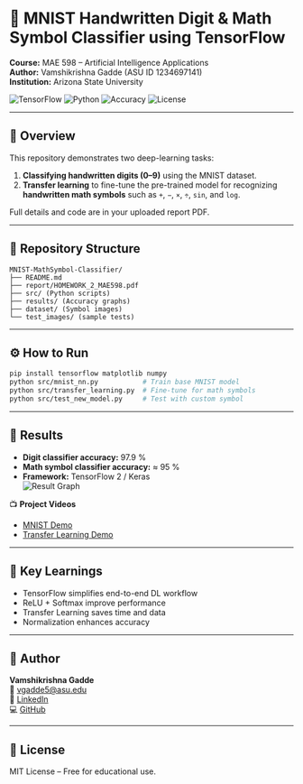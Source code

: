 # 🧠 MNIST Handwritten Digit & Math Symbol Classifier using TensorFlow  
**Course:** MAE 598 – Artificial Intelligence Applications  
**Author:** Vamshikrishna Gadde (ASU ID 1234697141)  
**Institution:** Arizona State University  

![TensorFlow](https://img.shields.io/badge/Framework-TensorFlow-orange)
![Python](https://img.shields.io/badge/Language-Python-blue)
![Accuracy](https://img.shields.io/badge/Test_Accuracy-97.91%25-brightgreen)
![License](https://img.shields.io/badge/License-MIT-lightgrey)

---

## 📘 Overview
This repository demonstrates two deep-learning tasks:
1. **Classifying handwritten digits (0–9)** using the MNIST dataset.  
2. **Transfer learning** to fine-tune the pre-trained model for recognizing **handwritten math symbols** such as `+`, `−`, `×`, `÷`, `sin`, and `log`.

Full details and code are in your uploaded report PDF.

---

## 🧩 Repository Structure
```
MNIST-MathSymbol-Classifier/
├── README.md
├── report/HOMEWORK_2_MAE598.pdf
├── src/ (Python scripts)
├── results/ (Accuracy graphs)
├── dataset/ (Symbol images)
└── test_images/ (sample tests)
```

---

## ⚙️ How to Run
```bash
pip install tensorflow matplotlib numpy
python src/mnist_nn.py           # Train base MNIST model
python src/transfer_learning.py  # Fine-tune for math symbols
python src/test_new_model.py     # Test with custom symbol
```

---

## 🧾 Results
- **Digit classifier accuracy:** 97.9 %
- **Math symbol classifier accuracy:** ≈ 95 %
- **Framework:** TensorFlow 2 / Keras  
![Result Graph](https://drive.google.com/file/d/1uzHs3_baDTTg9cAIuR_GJNUl7m_SsSNf/view?usp=drive_link)

📺 **Project Videos**  
- [MNIST Demo](https://drive.google.com/file/d/1v7eAatGGdpeke7R-Vak6VoMIXdZCiapO/view?usp=sharing)  
- [Transfer Learning Demo](https://drive.google.com/file/d/14lZSyeXLGcRtqAs0oFu-sAo7CrehjtLr/view?usp=drive_link)

---

## 🧠 Key Learnings
- TensorFlow simplifies end-to-end DL workflow  
- ReLU + Softmax improve performance  
- Transfer Learning saves time and data  
- Normalization enhances accuracy  

---

## 👤 Author
**Vamshikrishna Gadde**  
📧 vgadde5@asu.edu  
🔗 [LinkedIn](https://www.linkedin.com/in/vamshikrishna-gadde9999/)  
💻 [GitHub](https://github.com/GVK-Engine/VAMSHIKRISHNA-GADDE)

---

## 🪪 License
MIT License – Free for educational use.
